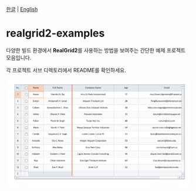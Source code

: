 [한글](README.md) | [English](README_en.md)

# realgrid2-examples

다양한 빌드 환경에서 **RealGrid2**를 사용하는 방법을 보여주는 간단한 예제 프로젝트 모음입니다. 

각 프로젝트 서브 디렉토리에서 README를 확인하세요.

![](screenshot.png)